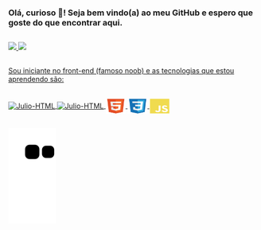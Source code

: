 ### Olá, curioso :eyes:! Seja bem vindo(a) ao meu GitHub e espero que goste do que encontrar aqui.
##

<div>
  <a href="https://github.com/Julio-mello">
  <img height="180em" src="https://github-readme-stats.vercel.app/api?username=julio-mello&show_icons=true&theme=dracula&include_all_commits=true&count_private=true"/>
  <img height="180em" src="https://github-readme-stats.vercel.app/api/top-langs/?username=julio-mello&layout=compact&langs_count=7&theme=dracula"/>
</div>

##
Sou iniciante no front-end (famoso noob) e as tecnologias que estou aprendendo são:

<div style="display: inline_block"><br>
<img align="center" alt="Julio-HTML" height="30" width="40" <img src="https://cdn.jsdelivr.net/gh/devicons/devicon/icons/markdown/markdown-original.svg" />  
<img align="center" alt="Julio-HTML" height="30" width="40" src="https://cdn.jsdelivr.net/gh/devicons/devicon/icons/github/github-original.svg" />
<img align="center" alt="Julio-HTML" height="30" width="40" src="https://raw.githubusercontent.com/devicons/devicon/master/icons/html5/html5-original.svg">
<img align="center" alt="Julio-CSS" height="30" width="40" src="https://raw.githubusercontent.com/devicons/devicon/master/icons/css3/css3-original.svg">
<img align="center" alt="Julio-Js" height="30" width="40" src="https://raw.githubusercontent.com/devicons/devicon/master/icons/javascript/javascript-plain.svg">
</div>
  
##
![Snake animation](https://github.com/Julio-Mello/Julio-Mello/blob/output/github-contribution-grid-snake.svg)
